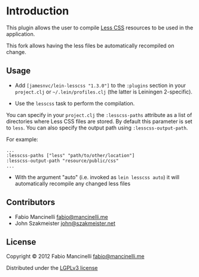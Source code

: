 # Introduction

This plugin allows the user to compile [Less CSS](http://lesscss.org/) resources
to be used in the application.

This fork allows having the less files be automatically recompiled on change.

## Usage

* Add `[jamesnvc/lein-lesscss "1.3.0"]` to the  `:plugins` section in your
  `project.clj` or `~/.lein/profiles.clj` (the latter is Leiningen 2-specific).

* Use the `lesscss` task to perform the compilation.

You can specify in your `project.clj` the `:lesscss-paths` attribute as a list
of directories where Less CSS files are stored. By default this parameter is set
to `less`.  You can also specify the output path using `:lesscss-output-path`.

For example:

    ...
    :lesscss-paths ["less" "path/to/other/location"]
    :lesscss-output-path "resource/public/css"
    ...

* With the argument "auto" (i.e. invoked as `lein lesscss auto`) it will
  automatically recompile any changed less files

## Contributors

* Fabio Mancinelli <fabio@mancinelli.me>
* John Szakmeister <john@szakmeister.net>

## License

Copyright © 2012 Fabio Mancinelli <fabio@mancinelli.me>

Distributed under the [LGPLv3 license](http://www.gnu.org/licenses/lgpl-3.0.en.html)
